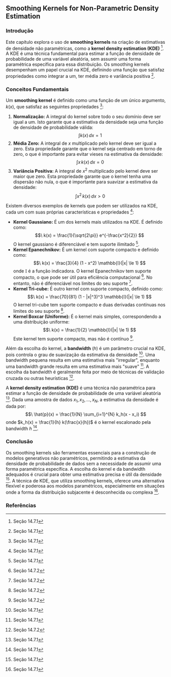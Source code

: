 ## Smoothing Kernels for Non-Parametric Density Estimation

### Introdução
Este capítulo explora o uso de **smoothing kernels** na criação de estimativas de densidade não paramétricas, como a **kernel density estimation (KDE)** [^507]. A KDE é uma técnica fundamental para estimar a função de densidade de probabilidade de uma variável aleatória, sem assumir uma forma paramétrica específica para essa distribuição. Os smoothing kernels desempenham um papel crucial na KDE, definindo uma função que satisfaz propriedades como integrar a um, ter média zero e variância positiva [^507].

### Conceitos Fundamentais

Um **smoothing kernel** é definido como uma função de um único argumento, $k(x)$, que satisfaz as seguintes propriedades [^507]:
1.  **Normalização:** A integral do kernel sobre todo o seu domínio deve ser igual a um. Isto garante que a estimativa da densidade seja uma função de densidade de probabilidade válida:
    $$\
    \int k(x) \, dx = 1
    $$
2.  **Média Zero:** A integral de $x$ multiplicado pelo kernel deve ser igual a zero. Esta propriedade garante que o kernel seja centrado em torno de zero, o que é importante para evitar vieses na estimativa da densidade:
    $$\
    \int x \, k(x) \, dx = 0
    $$
3.  **Variância Positiva:** A integral de $x^2$ multiplicado pelo kernel deve ser maior que zero. Esta propriedade garante que o kernel tenha uma dispersão não nula, o que é importante para suavizar a estimativa da densidade:
    $$\
    \int x^2 \, k(x) \, dx > 0
    $$

Existem diversos exemplos de kernels que podem ser utilizados na KDE, cada um com suas próprias características e propriedades [^507]:
*   **Kernel Gaussiano:** É um dos kernels mais utilizados na KDE. É definido como:
    $$\
    k(x) = \frac{1}{\sqrt{2\pi}} e^{-\frac{x^2}{2}}
    $$
    O kernel gaussiano é diferenciável e tem suporte ilimitado [^507].
*   **Kernel Epanechnikov:** É um kernel com suporte compacto e definido como:
    $$\
    k(x) = \frac{3}{4} (1 - x^2) \mathbb{I}(|x| \le 1)
    $$
    onde $\mathbb{I}$ é a função indicadora. O kernel Epanechnikov tem suporte compacto, o que pode ser útil para eficiência computacional [^508]. No entanto, não é diferenciável nos limites do seu suporte [^508].
*   **Kernel Tri-cube:** É outro kernel com suporte compacto, definido como:
    $$\
    k(x) = \frac{70}{81} (1 - |x|^3)^3 \mathbb{I}(|x| \le 1)
    $$
    O kernel tri-cube tem suporte compacto e duas derivadas contínuas nos limites do seu suporte [^508].
*   **Kernel Boxcar (Uniforme):** É o kernel mais simples, correspondendo a uma distribuição uniforme:
    $$\
    k(x) = \frac{1}{2} \mathbb{I}(|x| \le 1)
    $$
    Este kernel tem suporte compacto, mas não é contínuo [^508].

Além da escolha do kernel, a **bandwidth** ($h$) é um parâmetro crucial na KDE, pois controla o grau de suavização da estimativa da densidade [^507]. Uma bandwidth pequena resulta em uma estimativa mais "irregular", enquanto uma bandwidth grande resulta em uma estimativa mais "suave" [^507]. A escolha da bandwidth é geralmente feita por meio de técnicas de validação cruzada ou outras heurísticas [^508].

A **kernel density estimation (KDE)** é uma técnica não paramétrica para estimar a função de densidade de probabilidade de uma variável aleatória [^507]. Dada uma amostra de dados $x_1, x_2, ..., x_N$, a estimativa da densidade é dada por:
$$\
\hat{p}(x) = \frac{1}{N} \sum_{i=1}^{N} k_h(x - x_i)
$$
onde $k_h(x) = \frac{1}{h} k(\frac{x}{h})$ é o kernel escalonado pela bandwidth $h$ [^507].

### Conclusão

Os smoothing kernels são ferramentas essenciais para a construção de modelos generativos não paramétricos, permitindo a estimativa da densidade de probabilidade de dados sem a necessidade de assumir uma forma paramétrica específica. A escolha do kernel e da bandwidth adequados é crucial para obter uma estimativa precisa e útil da densidade [^507]. A técnica de KDE, que utiliza smoothing kernels, oferece uma alternativa flexível e poderosa aos modelos paramétricos, especialmente em situações onde a forma da distribuição subjacente é desconhecida ou complexa [^507].

### Referências
[^507]: Seção 14.7.1
[^508]: Seção 14.7.2

<!-- END -->
